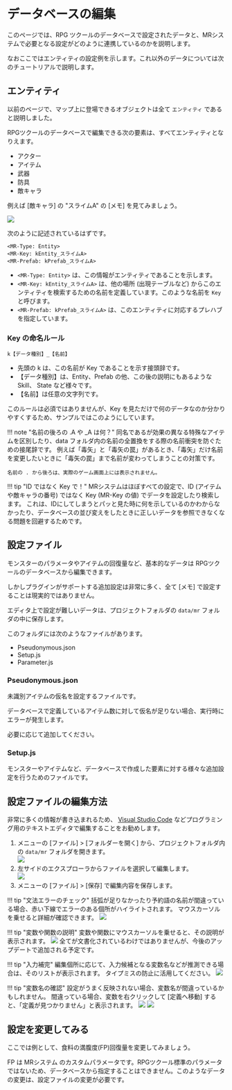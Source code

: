 データベースの編集
==========

このページでは、RPG ツクールのデータベースで設定されたデータと、MRシステムで必要となる設定がどのように連携しているのかを説明します。

なおここではエンティティの設定例を示します。これ以外のデータについては次のチュートリアルで説明します。

エンティティ
----------

以前のページで、マップ上に登場できるオブジェクトは全て `エンティティ` であると説明しました。

RPGツクールのデータベースで編集できる次の要素は、すべてエンティティとなりえます。

- アクター
- アイテム
- 武器
- 防具
- 敵キャラ

例えば [敵キャラ] の "スライムA" の [メモ] を見てみましょう。

![](img/database-1.png)

次のように記述されているはずです。

```
<MR-Type: Entity>
<MR-Key: kEntity_スライムA>
<MR-Prefab: kPrefab_スライムA>
```

- `<MR-Type: Entity>` は、この情報がエンティティであることを示します。
- `<MR-Key: kEntity_スライムA>` は、他の場所 (出現テーブルなど) からこのエンティティを検索するための名前を定義しています。このような名前を `Key` と呼びます。
- `<MR-Prefab: kPrefab_スライムA>` は、このエンティティに対応するプレハブを指定しています。

### Key の命名ルール

```
k【データ種別】_【名前】
```

- 先頭の k は、この名前が Key であることを示す接頭辞です。
- 【データ種別】は、Entity、Prefab の他、この後の説明にもあるような Skill、 State など様々です。
- 【名前】は任意の文字列です。

このルールは必須ではありませんが、Key を見ただけで何のデータなのか分かりやすくするため、サンプルではこのようにしています。

!!! note "名前の後ろの .A や _A は何？"
    同名であるが効果の異なる特殊なアイテムを区別したり、data フォルダ内の名前の全置換をする際の名前衝突を防ぐための接尾辞です。
    例えば「毒矢」と「毒矢の罠」があるとき、「毒矢」だけ名前を変更したいときに「毒矢の罠」まで名前が変わってしまうことの対策です。

    名前の . から後ろは、実際のゲーム画面上には表示されません。

!!! tip "ID ではなく Key で！"
    MRシステムはほぼすべての設定で、ID (アイテムや敵キャラの番号) ではなく Key (MR-Key の値) でデータを設定したり検索します。
    これは、IDにしてしまうとパッと見た時に何を示しているのかわからなかったり、データベースの並び変えをしたときに正しいデータを参照できなくなる問題を回避するためです。

設定ファイル
----------

モンスターのパラメータやアイテムの回復量など、基本的なデータは RPGツクールのデータベースから編集できます。

しかしプラグインがサポートする追加設定は非常に多く、全て [メモ] で設定することは現実的ではありません。

エディタ上で設定が難しいデータは、プロジェクトフォルダの `data/mr` フォルダの中に保存します。

このフォルダには次のようなファイルがあります。

- Pseudonymous.json
- Setup.js
- Parameter.js

### Pseudonymous.json

未識別アイテムの仮名を設定するファイルです。

データベースで定義しているアイテム数に対して仮名が足りない場合、実行時にエラーが発生します。

必要に応じて追加してください。

### Setup.js

モンスターやアイテムなど、データベースで作成した要素に対する様々な追加設定を行うためのファイルです。

設定ファイルの編集方法
----------

非常に多くの情報が書き込まれるため、 [Visual Studio Code](https://azure.microsoft.com/ja-jp/products/visual-studio-code/) などプログラミング用のテキストエディタで編集することをお勧めします。

1. メニューの [ファイル] > [フォルダーを開く] から、プロジェクトフォルダ内の `data/mr` フォルダを開きます。<br>
    ![](img/edit-details-1.png)
2. 左サイドのエクスプローラからファイルを選択して編集します。<br>
    ![](img/edit-details-2.png)
3. メニューの [ファイル] > [保存] で編集内容を保存します。


!!! tip "文法エラーのチェック"
    括弧が足りなかったり予約語の名前が間違っている場合、赤い下線でエラーのある個所がハイライトされます。
    マウスカーソルを乗せると詳細が確認できます。
    ![](img/edit-details-3.png)

!!! tip "変数や関数の説明"
    変数や関数にマウスカーソルを乗せると、その説明が表示されます。
    ![](img/edit-details-7.png)
    全てが文書化されているわけではありませんが、今後のアップデートで追加される予定です。

!!! tip "入力補完"
    編集個所に応じて、入力候補となる変数名などが推測できる場合は、そのリストが表示されます。
    タイプミスの防止に活用してください。
    ![](img/edit-details-4.png)

!!! tip "変数名の確認"
    設定がうまく反映されない場合、変数名が間違っているかもしれません。
    間違っている場合、変数を右クリックして [定義へ移動] すると、「定義が見つかりません」と表示されます。
    ![](img/edit-details-5.png)
    ![](img/edit-details-6.png)

設定を変更してみる
----------

ここでは例として、食料の満腹度(FP)回復量を変更してみましょう。

FP は MRシステム のカスタムパラメータです。RPGツクール標準のパラメータではないため、データベースから指定することはできません。このようなデータの変更は、設定ファイルの変更が必要です。




